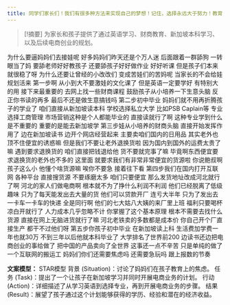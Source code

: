 ```yaml
---
title: 同学们家长们！我们有很多种方法来实现自己的梦想！记住，选择永远大于努力！教育 
---
```

 > [!摘要]
为家长和孩子提供了通过英语学习、财商教育、新加坡本科学习、以及后续电商创业的规划。

为什么要逼妈妈们去接娃呢
好多妈妈们昨天还是个万人迷
后面跟着一群舔狗
一转眼当了妈
要舔老师好好教孩子
还要舔孩子好好做作业
好好听课
但是孩子们本来就很稳了呀
为什么还要让曾经的小改改们
变成苦娃们的苦妈呢
当家长的不会给娃规划活来
第一步啊
从小到大不要激娃的文化课了
但是英语一定要学好
有特别大的用
接下来最重要的
去网上找一些财商课程
鼓励孩子从小培养一下生意头脑
反正你书读的再多
最后不还是做生意搞钱吗
第二步初中毕业
妈妈们就不用再折腾孩子的学业了
咱们直接从新加坡读本科
学校选择私立大学
比如PSB Caplain等
专业选择工商管理
市场营销这种是个人都能毕业的
直接读就行了啊
这种专业学到什么是不重要的
重要的是能去新加坡学
第三步娃从小培养的财商头脑
直接开始发挥作用了
边在新加坡读书
边开个网店经营起来
主要卖咱们国内的日用品
其实老外也顶不住便宜的诱惑嘛
但是我们不要让老外退换货啦
因为国内到国外的运费太贵了嘛
遇到要求退换货的
咱们直接把钱退给他
货不要就完事了嘛
毕竟啊东西便宜要
求退换货的老外也不多的
这里面
就要求我们有非常非常便宜的货源啦
你说鲍叔啊
孩子这么小
他懂个啥货源嘛
唉你不要急
接着往下看
第四步我们在国内打开互联网
各种平台
直接搜货源
不要琢磨太多
咱们只要便宜
那么发货地址改成河北就行了啊
河北的家人们做电商啊
根本就不为了挣什么利润不利润
他们已经脱离了低级趣味
只为了每天能发出去大量的货
他们可以贷款开厂
连亏大半年
只为了发出去一卡车一卡车的快递
全是同行啊
他们的七大姑八大姨的来厂里上班
福利只要喝杯凉白开就行了
人力成本几乎忽略不计
你掌握了这个基本原理
根本不需要去找什么货源
直接在网上无脑进货就行了嘛
河北老铁卖的多数都是成本价
你自己开个厂直接生产
都干不过他们呀
第五步你孩子初中毕业
在新加坡读上科
生活费加学费一年也就30万
不到三年以后他就本科毕业了
大学排名了世界前200
边读书还边把电商创业的事给做了
把中国的产品卖向了全世界
这事还一点不辛苦
只是单纯的做了一个互联网的搬运工
妈妈们你们还需要焦虑吗
还需要急玩吗
跟上报数的节奏

**文案模型：**
STAR模型
背景 (Situation)：讨论了妈妈们在孩子教育上的焦虑。
任务 (Task)：提出了一个让孩子在新加坡学习并同时开展电商业务的计划。
行动 (Action)：详细描述了从学习英语到选择专业，再到开展电商业务的步骤。
结果 (Result)：展望了孩子通过这个计划能够获得的学历、经验和潜在的经济收益。

